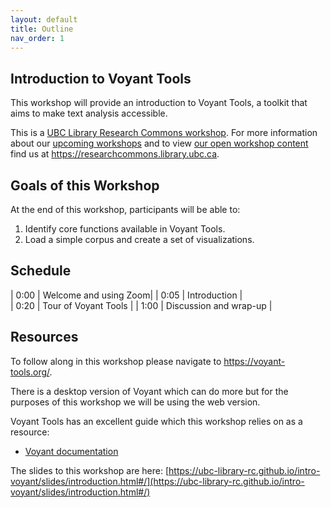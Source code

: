 ```yaml
---
layout: default
title: Outline
nav_order: 1
---
```

## Introduction to Voyant Tools

This workshop will provide an introduction to Voyant Tools, a toolkit that aims to make text analysis accessible.

This is a [UBC Library Research Commons workshop](https://researchcommons.library.ubc.ca). For more information about our [upcoming workshops](https://researchcommons.library.ubc.ca/events/) and to view [our open workshop content](https://researchcommons.library.ubc.ca/oer/) find us at https://researchcommons.library.ubc.ca.

## Goals of this Workshop

At the end of this workshop, participants will be able to:

1. Identify core functions available in Voyant Tools.
2. Load a simple corpus and create a set of visualizations.

## Schedule

| 0:00 | Welcome and using Zoom|
| 0:05 | Introduction |  
| 0:20 | Tour of Voyant Tools |
| 1:00 | Discussion and wrap-up |

## Resources

To follow along in this workshop please navigate to https://voyant-tools.org/.

There is a desktop version of Voyant which can do more but for the purposes of this workshop we will be using the web version.

Voyant Tools has an excellent guide which this workshop relies on as a resource:
* [Voyant documentation](https://voyant-tools.org/docs/#!/guide/start)

The slides to this workshop are here: [https://ubc-library-rc.github.io/intro-voyant/slides/introduction.html#/](https://ubc-library-rc.github.io/intro-voyant/slides/introduction.html#/)
